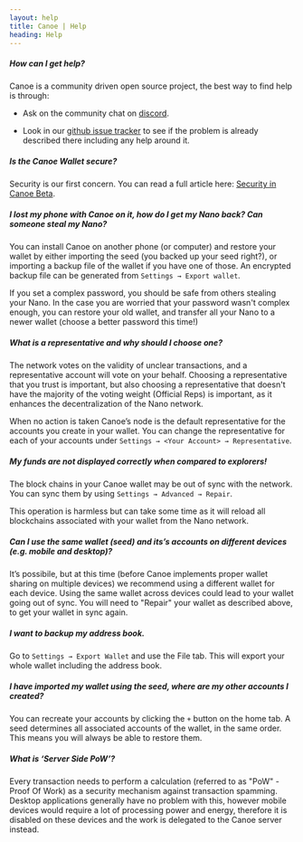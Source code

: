 ```yaml
---
layout: help 
title: Canoe | Help
heading: Help
---
```


##### How can I get help?

Canoe is a community driven open source project, the best way to find help is through:

* Ask on the community chat on [discord](https://discord.gg/ecVcJM3).

* Look in our [github issue tracker](http://github.com/getcanoe/canoe/issues) to see if the problem is already described there including any help around it.

##### Is the Canoe Wallet secure?

Security is our first concern. You can read a full article here: [Security in Canoe Beta](https://getcanoe.io/2018/02/11/security-in-beta.html).

##### I lost my phone with Canoe on it, how do I get my Nano back? Can someone steal my Nano?

You can install Canoe on another phone (or computer) and restore your wallet by either importing the seed (you backed up your seed right?), or importing a backup file of the wallet if you have one of those. An encrypted backup file can be generated from `Settings → Export wallet`.

If you set a complex password, you should be safe from others stealing your Nano. In the case you are worried that your password wasn't complex enough, you can restore your old wallet, and transfer all your Nano to a newer wallet (choose a better password this time!)

##### What is a representative and why should I choose one?

The network votes on the validity of unclear transactions, and a representative account will vote on your behalf. Choosing a representative that you trust is important, but also choosing a representative that doesn't have the majority of the voting weight (Official Reps) is important, as it enhances the decentralization of the Nano network.

When no action is taken Canoe’s node is the default representative for the accounts you create in your wallet. You can change the representative for each of your accounts under `Settings → <Your Account> → Representative`.

##### My funds are not displayed correctly when compared to explorers!

The block chains in your Canoe wallet may be out of sync with the network. You can sync them by using `Settings → Advanced → Repair`.

This operation is harmless but can take some time as it will reload all blockchains associated with your wallet from the Nano network.

##### Can I use the same wallet (seed) and its’s accounts on different devices (e.g. mobile and desktop)?

It’s possibile, but at this time (before Canoe implements proper wallet sharing on multiple devices) we recommend using a different wallet for each device. Using the same wallet across devices could lead to your wallet going out of sync. You will need to "Repair" your wallet as described above, to get your wallet in sync again.

##### I want to backup my address book.

Go to `Settings → Export Wallet` and use the File tab. This will export your whole wallet including the address book.

##### I have imported my wallet using the seed, where are my other accounts I created?

You can recreate your accounts by clicking the `+` button on the home tab. A seed determines all associated accounts of the wallet, in the same order. This means you will always be able to restore them.

##### What is ‘Server Side PoW’?

Every transaction needs to perform a calculation (referred to as "PoW" - Proof Of Work) as a security mechanism against transaction spamming. Desktop applications generally have no problem with this, however mobile devices would require a lot of processing power and energy, therefore it is disabled on these devices and the work is delegated to the Canoe server instead.
